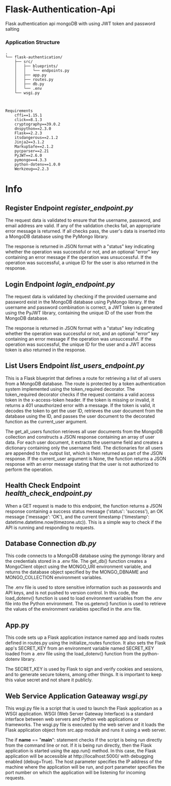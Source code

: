 # Flask-Authentication-Api
Flask authentication api mongoDB with using JWT token and password salting

### Application Structure
```
.
└── flask-authentication/
    ├── src/
    │   ├── blueprints/
    │   │   └── endpoints.py
    │   ├── app.py
    │   ├── routes.py
    │   ├── db.py
    │   └── .env
    └── wsgi.py 
    
    
    
Requirements
    cffi==1.15.1
    click==8.1.3
    cryptography==39.0.2
    dnspython==2.3.0
    Flask==2.2.3
    itsdangerous==2.1.2
    Jinja2==3.1.2
    MarkupSafe==2.1.2
    pycparser==2.21
    PyJWT==2.6.0
    pymongo==4.3.3
    python-dotenv==1.0.0
    Werkzeug==2.2.3
  ```
  
# Info

## Register Endpoint *register_endpoint.py*
The request data is validated to ensure that the username, password, and email address are valid. If any of the validation checks fail, an appropriate error message is returned. If all checks pass, the user's data is inserted into a MongoDB database using the PyMongo library.

The response is returned in JSON format with a "status" key indicating whether the operation was successful or not, and an optional "error" key containing an error message if the operation was unsuccessful. If the operation was successful, a unique ID for the user is also returned in the response.

## Login Endpoint *login_endpoint.py*
The request data is validated by checking if the provided username and password exist in the MongoDB database using PyMongo library. If the username and password combination is correct, a JWT token is generated using the PyJWT library, containing the unique ID of the user from the MongoDB database.

The response is returned in JSON format with a "status" key indicating whether the operation was successful or not, and an optional "error" key containing an error message if the operation was unsuccessful. If the operation was successful, the unique ID for the user and a JWT access token is also returned in the response.

## List Users Endpoint *list_users_endpoint.py*
This is a Flask blueprint that defines a route for retrieving a list of all users from a MongoDB database. The route is protected by a token authentication system implemented using the token_required decorator. The token_required decorator checks if the request contains a valid access token in the x-access-token header. If the token is missing or invalid, it returns a 401 unauthorized error with a message. If the token is valid, it decodes the token to get the user ID, retrieves the user document from the database using the ID, and passes the user document to the decorated function as the current_user argument.

The get_all_users function retrieves all user documents from the MongoDB collection and constructs a JSON response containing an array of user data. For each user document, it extracts the username field and creates a dictionary containing only the username field. The dictionaries for all users are appended to the output list, which is then returned as part of the JSON response. If the current_user argument is None, the function returns a JSON response with an error message stating that the user is not authorized to perform the operation.

## Health Check Endpoint *health_check_endpoint.py*
When a GET request is made to this endpoint, the function returns a JSON response containing a success status message ('status': 'success'), an OK message ('message': 'OK'), and the current timestamp ('timestamp': datetime.datetime.now(timezone.utc)). This is a simple way to check if the API is running and responding to requests.

## Database Connection *db.py*
This code connects to a MongoDB database using the pymongo library and the credentials stored in a .env file. The get_db() function creates a MongoClient object using the MONGO_URI environment variable, and returns the database object specified by the MONGO_DBNAME and MONGO_COLLECTION environment variables.

The .env file is used to store sensitive information such as passwords and API keys, and is not pushed to version control. In this code, the load_dotenv() function is used to load environment variables from the .env file into the Python environment. The os.getenv() function is used to retrieve the values of the environment variables specified in the .env file.


## App.py
This code sets up a Flask application instance named app and loads routes defined in routes.py using the initialize_routes function. It also sets the Flask app's SECRET_KEY from an environment variable named SECRET_KEY loaded from a .env file using the load_dotenv() function from the python-dotenv library.

The SECRET_KEY is used by Flask to sign and verify cookies and sessions, and to generate secure tokens, among other things. It is important to keep this value secret and not share it publicly.

## Web Service Application Gateaway *wsgi.py*
This wsgi.py file is a script that is used to launch the Flask application as a WSGI application. WSGI (Web Server Gateway Interface) is a standard interface between web servers and Python web applications or frameworks. The wsgi.py file is executed by the web server and it loads the Flask application object from src.app module and runs it using a web server.

The if __name__ == "__main__": statement checks if the script is being run directly from the command line or not. If it is being run directly, then the Flask application is started using the app.run() method. In this case, the Flask application will be accessible at http://localhost:5000/ with debugging enabled (debug=True). The host parameter specifies the IP address of the machine where the application will be run, and port parameter specifies the port number on which the application will be listening for incoming requests.
